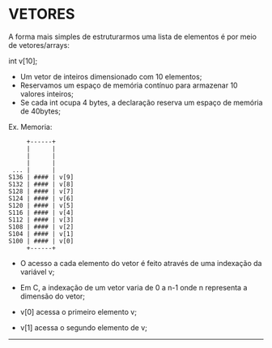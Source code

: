 # VETORES
A forma mais simples de estruturarmos uma lista de elementos é por meio de vetores/arrays:

int v[10];

- Um vetor de inteiros dimensionado com 10 elementos;
- Reservamos um espaço de memória contínuo para armazenar 10 valores inteiros;
- Se cada int ocupa 4 bytes, a declaração reserva um espaço de memória de 40bytes;

Ex. Memoria:

         +------+
         |  	| 
         |      |
         |      |
     ... |  	|
    S136 | #### | v[9]
    S132 | #### | v[8]
    S128 | #### | v[7] 
    S124 | #### | v[6] 
    S120 | #### | v[5]
    S116 | #### | v[4]
    S112 | #### | v[3]
    S108 | #### | v[2]
    S104 | #### | v[1]
    S100 | #### | v[0]
         +------+

- O acesso a cada elemento do vetor é feito através de uma indexação da variável v;
- Em C, a indexação de um vetor varia de 0 a n-1 onde n representa a dimensão do vetor;

- v[0] acessa o primeiro elemento v;
- v[1] acessa o segundo elemento de v;

---------------------------------------------------------------------------------------------------------------















